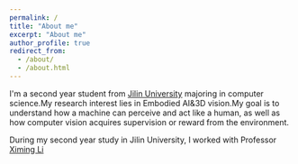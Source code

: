 ```yaml
---
permalink: /
title: "About me"
excerpt: "About me"
author_profile: true
redirect_from: 
  - /about/
  - /about.html
---
```

I'm a second year student from [Jilin University](https://www.jlu.edu.cn/) majoring in computer science.My research interest lies in Embodied AI&3D vision.My goal is to understand how a machine can perceive and act like a human, as well as how computer vision acquires supervision or reward from the environment.

During my second year study in Jilin University, I worked with Professor [Ximing Li](https://teachers.jlu.edu.cn/XimingLi/zh_CN/index.htm)




